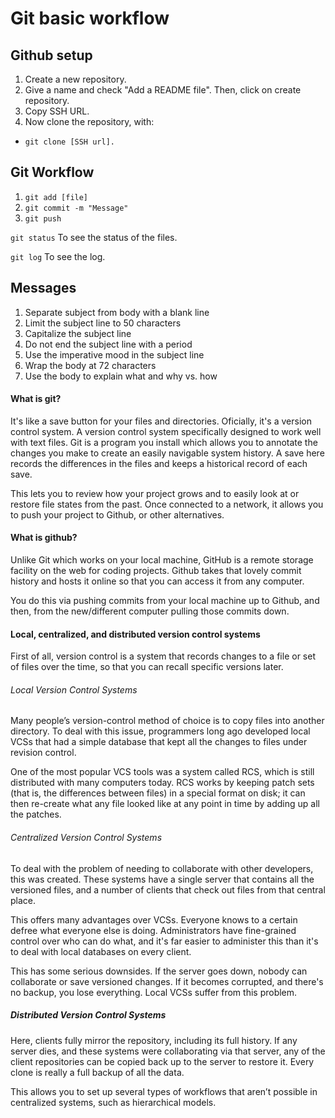 # Git basic workflow

## Github setup

1. Create a new repository.
2. Give a name and check "Add a README file". Then, click on create repository.
3. Copy SSH URL.
4. Now clone the repository, with:
* `git clone [SSH url].`

## Git Workflow

1. `git add [file]`
2. `git commit -m "Message"`
3. `git push`

`git status` To see the status of the files.

`git log` To see the log.

## Messages

1. Separate subject from body with a blank line
2. Limit the subject line to 50 characters
3. Capitalize the subject line
4. Do not end the subject line with a period
5. Use the imperative mood in the subject line
7. Wrap the body at 72 characters
8. Use the body to explain what and why vs. how

#### What is git? 
It's like a save button for your files and directories. Oficially, it's a
version control system. A version control system specifically designed to 
work well with text files. Git is a program you install which allows you to 
annotate the changes you make to create an easily navigable system history. A save here 
records the differences in the files and keeps a historical record of each save. 

This lets you to review how your project grows and to easily look at or restore
file states from the past. Once connected to a network, it allows you to push
your project to Github, or other alternatives.

#### What is github?
Unlike Git which works on your local machine, GitHub is a remote storage facility
on the web for coding projects. Github takes that lovely commit history and hosts 
it online so that you can access it from any computer. 

You do this via pushing commits from your local machine up to Github, and then, 
from the new/different computer pulling those commits down.

#### Local, centralized, and distributed version control systems
First of all, version control is a system that records changes to a file or
set of files over the time, so that you can recall specific versions later.

###### Local Version Control Systems
Many people’s version-control method of choice is to copy files into another 
directory. To deal with this issue, programmers long ago developed local VCSs 
that had a simple database that kept all the changes to files under revision 
control.

One of the most popular VCS tools was a system called RCS, which is still 
distributed with many computers today. RCS works by keeping patch sets 
(that is, the differences between files) in a special format on disk; 
it can then re-create what any file looked like at any point in time by 
adding up all the patches.

###### Centralized Version Control Systems
To deal with the problem of needing to collaborate with other developers,
this was created. These systems have a single server that contains all the
versioned files, and a number of clients that check out files from that 
central place. 

This offers many advantages over VCSs. Everyone knows to a certain defree what
everyone else is doing. Administrators have fine-grained control over who can
do what, and it's far easier to administer this than it's to deal with local
databases on every client.

This has some serious downsides. If the server goes down, nobody can collaborate
or save versioned changes. If it becomes corrupted, and there's no backup, you
lose everything. Local VCSs suffer from this problem.

##### Distributed Version Control Systems
Here, clients fully mirror the repository, including its full history. If any 
server dies, and these systems were collaborating via that server, any of the 
client repositories can be copied back up to the server to restore it. Every 
clone is really a full backup of all the data.

This allows you to set up several types of workflows that aren’t possible in 
centralized systems, such as hierarchical models.


